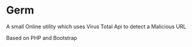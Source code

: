 Germ
====
A small Online utility which uses Virus Total Api to detect a Malicious URL 

Based on PHP and Bootstrap
